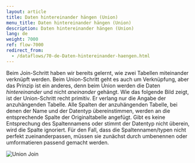 ```yaml
---
layout: article
title: Daten hintereinander hängen (Union)
menu_title: Daten hintereinander hängen (Union)
description: Daten hintereinander hängen (Union)
lang: de
weight: 7000
ref: flow-7000
redirect_from:
  - /dataflows/70-de-Daten-hintereinander-haengen.html
---
```

Beim Join-Schritt haben wir bereits gelernt, wie zwei Tabellen miteinander verknüpft werden. 
Beim Union-Schritt geht es auch um Verknüpfung, aber das Prinzip ist ein anderes, denn beim Union werden die Daten *hintereinander* und nicht *aneinander* gehängt. 
Wie das folgende Bild zeigt, ist der Union-Schritt recht primitiv. 
Er verlang nur die Angabe der anzuhängenden Tabelle. 
Alle Spalten der anzuhängenden Tabelle, bei denen der Name und der Datentyp übereinstimmen, werden an die entsprechende Spalte der Originaltabelle angefügt. 
Gibt es keine Entsprechung des Spaltennamens oder stimmt der Datentyp nicht überein, wird die Spalte ignoriert. 
Für den Fall, dass die Spaltennamen/typen nicht perfekt zueinanderpassen, müssen sie zunächst durch umbenennen oder umformatieren passend gemacht werden.

![Union Join](/assets/images/dataflows/dataflows-union03.png)